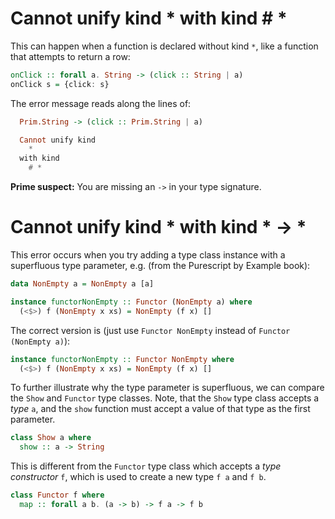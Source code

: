 # Cannot unify kind * with kind # *
This can happen when a function is declared without kind `*`, like a function that attempts to return a row:

```purs
onClick :: forall a. String -> (click :: String | a)
onClick s = {click: s}
```

The error message reads along the lines of:
```purs
  Prim.String -> (click :: Prim.String | a)

  Cannot unify kind
    *
  with kind
    # *
```

**Prime suspect:** You are missing an `->` in your type signature.


# Cannot unify kind * with kind * -> *
This error occurs when you try adding a type class instance with a superfluous type parameter, e.g. (from the Purescript by Example book):
```purs
data NonEmpty a = NonEmpty a [a]

instance functorNonEmpty :: Functor (NonEmpty a) where
  (<$>) f (NonEmpty x xs) = NonEmpty (f x) []
```
The correct version is (just use `Functor NonEmpty` instead of `Functor (NonEmpty a)`):
```purs
instance functorNonEmpty :: Functor NonEmpty where
  (<$>) f (NonEmpty x xs) = NonEmpty (f x) []
```

To further illustrate why the type parameter is superfluous, we can compare the `Show` and `Functor` type classes.  Note, that the `Show` type class accepts a _type_ `a`, and the `show` function must accept a value of that type as the first parameter.

```purs
class Show a where
  show :: a -> String
```

This is different from the `Functor` type class which accepts a _type constructor_ `f`, which is used to create a new type `f a` and `f b`.

```purs
class Functor f where
  map :: forall a b. (a -> b) -> f a -> f b
```